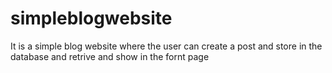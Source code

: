 # simpleblogwebsite
It is a simple blog website where the user can create a post and store in the database and retrive and show in the fornt page
